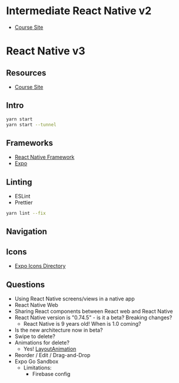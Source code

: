 
# Intermediate React Native v2

- [Course Site](https://kadikraman.github.io/intermediate-react-native-v2-course/)

# React Native v3

## Resources

- [Course Site](https://kadikraman.github.io/react-native-v3-course/)

## Intro

```bash
yarn start
yarn start --tunnel
```

## Frameworks

- [React Native Framework](https://github.com/react-native-community/discussions-and-proposals/blob/main/proposals/0759-react-native-frameworks.md)
- [Expo](https://reactnative.dev/blog/2024/06/25/use-a-framework-to-build-react-native-apps)

## Linting

- ESLint
- Prettier

```bash
yarn lint --fix
```

## Navigation

<!-- Placeholder for future notes -->

## Icons

- [Expo Icons Directory](https://icons.expo.fyi/Index)

## Questions

- Using React Native screens/views in a native app
- React Native Web
- Sharing React components between React web and React Native
- React Native version is "0.74.5" - is it a beta? Breaking changes?
  - React Native is 9 years old! When is 1.0 coming?
- Is the new architecture now in beta?
- Swipe to delete?
- Animations for delete?
  - Yes! [LayoutAnimation](https://reactnative.dev/docs/layoutanimation)
- Reorder / Edit / Drag-and-Drop
- Expo Go Sandbox
  - Limitations:
    - Firebase config
